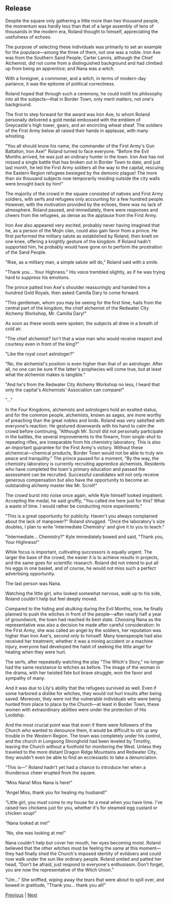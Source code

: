 ## Release
Despite the square only gathering a little more than two thousand people, the momentum was hardly less than that of a large assembly of tens of thousands in the modern era, Roland thought to himself, appreciating the usefulness of echoes.



The purpose of selecting these individuals was primarily to set an example for the populace—among the three of them, not one was a noble. Iron Axe was from the Southern Sand People; Carter Lannis, although the Chief Alchemist, did not come from a distinguished background and had climbed up from being an apprentice; and Nana was a witch.



With a foreigner, a commoner, and a witch, in terms of modern-day parlance, it was the epitome of political correctness.



Roland hoped that through such a ceremony, he could instill his philosophy into all the subjects—that in Border Town, only merit matters, not one's background.



The first to step forward for the award was Iron Axe, to whom Roland personally delivered a gold medal embossed with the emblem of Greycastle's high tower, gears, and an encircling wheat sheaf. The soldiers of the First Army below all raised their hands in applause, with many whistling.



"You all should know his name, the commander of the First Army's Gun Battalion, Iron Axe!" Roland turned to face everyone. "Before the Evil Months arrived, he was just an ordinary hunter in the town. Iron Axe has not missed a single battle that has broken out in Border Town to date, and just last month, he led the First Army soldiers all the way to the capital, rescuing the Eastern Region refugees besieged by the demonic plague! The more than six thousand subjects now temporarily residing outside the city walls were brought back by him!"



The majority of the crowd in the square consisted of natives and First Army soldiers, with serfs and refugees only accounting for a few hundred people. However, with the motivation provided by the echoes, there was no lack of atmosphere. Roland paused, and immediately, there were responses and cheers from the refugees, as dense as the applause from the First Army.



Iron Axe also appeared very excited, probably never having imagined that he, as a person of the Mojin clan, could also gain favor from a prince. He first performed the military salute as established by Roland, then knelt on one knee, offering a knightly gesture of the kingdom. If Roland hadn't supported him, he probably would have gone on to perform the prostration of the Sand People.



"Rise, as a military man, a simple salute will do," Roland said with a smile.



"Thank you... Your Highness." His voice trembled slightly, as if he was trying hard to suppress his emotions.

The prince patted Iron Axe's shoulder reassuringly and handed him a hundred Gold Royals, then asked Camilla Dary to come forward.

"This gentleman, whom you may be seeing for the first time, hails from the central part of the kingdom, the chief alchemist of the Redwater City Alchemy Workshop, Mr. Camilla Dary!"

As soon as these words were spoken, the subjects all drew in a breath of cold air.

"The chief alchemist? Isn't that a wise man who would receive respect and courtesy even in front of the king?"

"Like the royal court astrologer?"

"No, the alchemist's position is even higher than that of an astrologer. After all, no one can be sure if the latter's prophecies will come true, but at least what the alchemist makes is tangible."

"And he's from the Redwater City Alchemy Workshop no less, I heard that only the capital's Alchemists' Association can compare!"

"..."



In the Four Kingdoms, alchemists and astrologers hold an exalted status, and for the common people, alchemists, known as sages, are more worthy of preaching than the great nobles and lords. Roland was very satisfied with everyone's reaction. He gestured downwards with his hand to calm the crowd before continuing, "Although Mr. Scroll did not personally participate in the battles, the several improvements to the firearm, from single-shot to repeating rifles, are inseparable from his chemistry laboratory. This is also an important guarantee for the First Army's victory. Without these alchemical—chemical products, Border Town would not be able to truly win peace and tranquility." The prince paused for a moment, "By the way, the chemistry laboratory is currently recruiting apprentice alchemists. Residents who have completed the town's primary education and passed the assessment can be recruited. Successful candidates will not only receive generous compensation but also have the opportunity to become an outstanding alchemy master like Mr. Scroll!"



The crowd burst into noise once again, while Kyle himself looked impatient. Accepting the medal, he said gruffly, "You called me here just for this? What a waste of time. I would rather be conducting more experiments."



"This is a great opportunity for publicity. Haven't you always complained about the lack of manpower?" Roland shrugged. "Once the laboratory's size doubles, I plan to write 'Intermediate Chemistry' and give it to you to teach."



"Intermediate... Chemistry?" Kyle immediately bowed and said, "Thank you, Your Highness!"



While focus is important, cultivating successors is equally urgent. The larger the base of the crowd, the easier it is to achieve results in projects, and the same goes for scientific research. Roland did not intend to put all his eggs in one basket, and of course, he would not miss such a perfect advertising opportunity.



The last person was Nana.



Watching the little girl, who looked somewhat nervous, walk up to his side, Roland couldn't help but feel deeply moved.



Compared to the hiding and skulking during the Evil Months, now, he finally planned to push the witches in front of the people—after nearly half a year of groundwork, the town had reached its best state. Choosing Nana as the representative was also a decision he made after careful consideration: In the First Army, she was called an angel by the soldiers, her reputation was higher than Iron Axe's, second only to himself. Many townspeople had also received her treatment, whether it was a mining accident or a machine injury, everyone had developed the habit of seeking the little angel for healing when they were hurt.



The serfs, after repeatedly watching the play "The Witch's Story," no longer had the same resistance to witches as before. The image of the woman in the drama, with her twisted fate but brave struggle, won the favor and sympathy of many.



And it was due to Lily's ability that the refugees survived as well. Even if some harbored a dislike for witches, they would not hurl insults after being saved. Moreover, they were not the vulnerable individuals who were being hunted from place to place by the Church—at least in Border Town, these women with extraordinary abilities were under the protection of His Lordship.



And the most crucial point was that even if there were followers of the Church who wanted to denounce them, it would be difficult to stir up any trouble in the Western Region. The town was completely under his control, and the church in Longsong Stronghold had been leveled by Timothy, leaving the Church without a foothold for monitoring the West. Unless they traveled to the more distant Dragon Ridge Mountains and Redwater City, they wouldn't even be able to find an ecclesiastic to take a denunciation.



“This is—” Roland hadn't yet had a chance to introduce her when a thunderous cheer erupted from the square.



“Miss Nana! Miss Nana is here!”



“Angel Miss, thank you for healing my husband!”



“Little girl, you must come to my house for a meal when you have time. I've raised two chickens just for you, whether it's for steamed egg custard or chicken soup!”



“Nana looked at me!”



“No, she was looking at me!”



Nana couldn't help but cover her mouth, her eyes becoming moist. Roland believed that the other witches must be feeling the same at this moment—they had finally shed the Church's imposed identity of evildoers and could now walk under the sun like ordinary people. Roland smiled and patted her head, “Don't be afraid, just respond to everyone's enthusiasm. Don't forget, you are now the representative of the Witch Union.”



"Um..." She sniffled, wiping away the tears that were about to spill over, and bowed in gratitude, "Thank you... thank you all!"





[Previous](CH0240.md) | [Next](CH0242.md)
